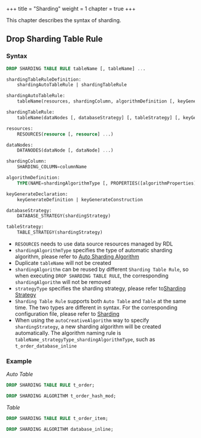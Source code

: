 +++
title = "Sharding"
weight = 1
chapter = true
+++

This chapter describes the syntax of sharding.

## Drop Sharding Table Rule

### Syntax

```sql
DROP SHARDING TABLE RULE tableName [, tableName] ...

shardingTableRuleDefinition:
    shardingAutoTableRule | shardingTableRule

shardingAutoTableRule:
    tableName(resources, shardingColumn, algorithmDefinition [, keyGenerateDeclaration])

shardingTableRule:
    tableName(dataNodes [, databaseStrategy] [, tableStrategy] [, keyGenerateDeclaration])

resources:
    RESOURCES(resource [, resource] ...)

dataNodes:
    DATANODES(dataNode [, dataNode] ...)

shardingColumn:
    SHARDING_COLUMN=columnName

algorithmDefinition:
    TYPE(NAME=shardingAlgorithmType [, PROPERTIES([algorithmProperties])])

keyGenerateDeclaration:
    keyGenerateDefinition | keyGenerateConstruction

databaseStrategy:
    DATABASE_STRATEGY(shardingStrategy)

tableStrategy:
    TABLE_STRATEGY(shardingStrategy)
```
- `RESOURCES` needs to use data source resources managed by RDL
- `shardingAlgorithmType` specifies the type of automatic sharding algorithm, please refer to [Auto Sharding Algorithm](/en/user-manual/shardingsphere-jdbc/builtin-algorithm/sharding/)
- Duplicate `tableName` will not be created
- `shardingAlgorithm` can be reused by different `Sharding Table Rule`, so when executing `DROP SHARDING TABLE RULE`, the corresponding `shardingAlgorithm` will not be removed
- `strategyType` specifies the sharding strategy, please refer to[Sharding Strategy](/en/features/sharding/concept/sharding/#sharding-strategy)
- `Sharding Table Rule` supports both `Auto Table` and `Table` at the same time. The two types are different in syntax. For the corresponding configuration file, please refer to [Sharding](/en/user-manual/shardingsphere-jdbc/yaml-config/rules/sharding/)
- When using the `autoCreativeAlgorithm` way to specify `shardingStrategy`, a new sharding algorithm will be created automatically. The algorithm naming rule is `tableName_strategyType_shardingAlgorithmType`, such as `t_order_database_inline`

### Example

*Auto Table*
```sql
DROP SHARDING TABLE RULE t_order;

DROP SHARDING ALGORITHM t_order_hash_mod;
```

*Table*

```sql
DROP SHARDING TABLE RULE t_order_item;

DROP SHARDING ALGORITHM database_inline;
```
